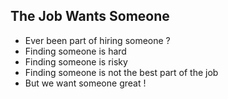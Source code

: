 ## The Job Wants Someone

- Ever been part of hiring someone ?
- Finding someone is hard
- Finding someone is risky
- Finding someone is not the best part of the job
- But we want someone great !
